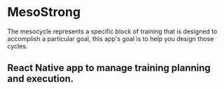 # MesoStrong
The mesocycle represents a specific block of training that is designed to accomplish a particular goal, this app's goal is to help you design those cycles.

## React Native app to manage training planning and execution. 
